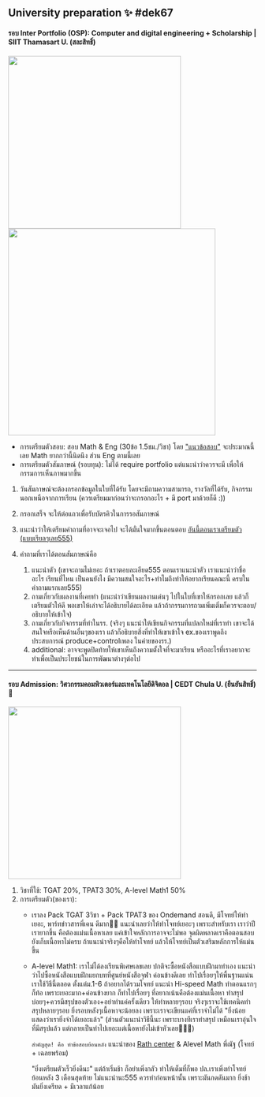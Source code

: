 ## University preparation ✨ #dek67
#### รอบ Inter Portfolio (OSP): Computer and digital engineering + Scholarship | SIIT Thamasart U. (สละสิทธิ์)


<img src="https://github.com/incluDna/ShortNote_GiveAway/assets/135194778/05db603d-9d6e-4da3-91bc-7a296c430500" width="350"> <img src="https://github.com/incluDna/ShortNote_GiveAway/assets/135194778/521ba82a-10d7-4b15-901a-9f13da2394a9" width="420">
- การเตรียมตัวสอบ: สอบ Math & Eng (30ข้อ 1.5ชม./วิชา) โดย ["แนวข้อสอบ"](https://admissions.siit.tu.ac.th/news_and_event/sample-question-of-siit-examination/) จะประมาณนี้เลย Math ยากกว่านี้นิดนึง ส่วน Eng ตามนี้เลย
- การเตรียมตัวสัมภาษณ์ (รอบทุน): ไม่ได้ require portfolio แต่แนะนำว่าควรจะมี เพื่อให้กรรมการเห็นภาพมากขึ้น
 1. วันสัมภาษณ์จะต้องกรอกข้อมูลในใบที่ได้รับ โดยจะมีถามความสามารถ, รางวัลที่ได้รับ, กิจกรรมนอกเหนือจากการเรียน (ควรเตรียมมาก่อนว่าจะกรอกอะไร + มี port มาด้วยก็ดี :))
 2. กรอกเสร็จ จะให้ต่อแถวเพื่อรับบัตรคิวในการรอสัมภาษณ์
 3. แนะนำว่าให้เตรียมคำถามที่อาจจะเจอไป จะได้มั่นใจมากขึ้นตอนตอบ
[อันนี้ตอนเราเตรียมตัว (แบบเรียลๆเลย555)](https://github.com/incluDna/ShortNote_GiveAway/assets/135194778/3cd995d1-067e-4853-8026-932544b4e309)
 
 4. คำถามที่เราได้ตอนสัมภาษณ์คือ
    1. แนะนำตัว (เขาจะถามไม่เยอะ ถ้าเราตอบละเอียด555 ตอนเราแนะนำตัว เราแนะนำว่าชื่ออะไร เรียนที่ไหน เป็นคนยังไง มีความสนใจอะไร+ทำไมถึงทำให้อยากเรียนคณะนี้ ครบในคำถามแรกเลย555)
    2. ถามเกี่ยวกับผลงานที่เคยทำ (แนะนำว่าเขียนผลงานเด่นๆ ไปในใบที่เขาให้กรอกเลย แล้วก็เตรียมตัวให้ดี พอเขาให้เล่าจะได้อธิบายได้ละเอียด แล้วถ้ากรรมการถามเพิ่มเติ่มก็ควรจะตอบ/อธิบายให้เข้าใจ)
    3. ถามเกี่ยวกับกิจกรรมที่ทำในรร. (จริงๆ แนะนำให้เขียนกิจกรรมที่แปลกใหม่ที่เราทำ เขาจะได้สนใจหรือเห็นด้านอื่นๆของเรา แล้วก็อธิบายสิ่งที่ทำให้เขาเข้าใจ ex.ของเราพูดถึงประสบการณ์ produce+controlเพลง ในค่ายของรร.)
    4. additional: อาจจะพูดปิดท้ายให้เขาเห็นถึงความตั้งใจที่จะมาเรียน หรืออะไรที่เราอยากจะทำเพื่อเป็นประโยชน์ในการพัฒนาต่างๆต่อไป

-------

#### รอบ Admission: วิศวกรรมคอมพิวเตอร์และเทคโนโลยีดิจิตอล | CEDT Chula U. (ยืนยันสิทธิ์)🩷

<img src="https://github.com/incluDna/University_preparation/assets/135194778/b48950a6-3ed0-4a56-840c-fc89ed3946a7" width="350">


1. วิชาที่ใช้: TGAT 20%, TPAT3 30%, A-level Math1 50%
2. การเตรียมตัว(ของเรา):
   - เราลง Pack TGAT 3วิชา + Pack TPAT3 ของ Ondemand สอนดี, มีโจทย์ให้ทำเยอะ, พาร์ทข่าวสารพี่เคน ดีมาก👍🏼 แนะนำเลยว่าให้ทำโจทย์เยอะๆ เพราะสำหรับเรา เราว่าปีเรายากขึ้น คือต้องแม่นเนื้อหาเลย แค่เข้าใจหลักการอาจจะไม่พอ จุดผิดพลาดเราคือตอนสอบยังเก็บเนื้อหาไม่ครบ ถ้าแนะนำจริงๆคือให้ทำโจทย์ แล้วให้โจทย์เป็นตัวเสริมหลักการให้แม่นขึ้น
   - A-level Math1: เราไม่ได้ลงเรียนพิเศษเลขเลย ปกติจะซื้อหนังสือแบบฝึกมาทำเอง แนะนำว่าไปซื้อหนังสือแบบฝึกแยกบทที่ศูนย์หนังสือจุฬา ค่อนข้างดีเลย ทำไปเรื่อยๆให้พื้นฐานแน่น เราใช้วิธีนี้ตลอด ตั้งแต่ม.1-6 ถ้าอยากได้รวมโจทย์ แนะนำ Hi-speed Math ทำตอนแรกๆก็ท้อ เพราะเยอะมาก+ค่อนข้างยาก ก็ทำไปเรื่อยๆ ที่อยากเน้นคือต้องแม่นเนื้อหา ทำสรุปบ่อยๆ+ควรมีสรุปของตัวเอง+อย่าทำแค่ครั้งเดียว ให้ทำหลายๆรอบ จริงๆเราจะใช้เทคนิคทำสรุปหลายๆรอบ ยิ่งรอบหลังๆเนื้อหาจะน้อยลง เพราะเราจะเขียนแค่ที่เราจำไม่ได้ "ยิ่งน้อย แสดงว่าเรายิ่งจำได้เยอะแล้ว" (ส่วนตัวแนะนำวิธีนี้นะ เพราะบางทีเราทำสรุป เหมือนเราอุ่นใจที่มีสรุปแล้ว แต่กลายเป็นทำไปเยอะแต่เนื้อหายังไม่เข้าหัวเลย🤦🏻‍♀️)

        `สำคัญสุด! คือ ทำข้อสอบย้อนหลัง` แนะนำของ [Rath center](https://rathcenter.com/#/) & Alevel Math พี่ณัฐ (โจทย์ + เฉลยพร้อม)
   
        "ยิ่งเตรียมตัวเร็วยิ่งดีนะ" แต่ถ้าเริ่มช้า ก็อย่าเพิ่งกลัว ทำให้เต็มที่ก็พอ ปล.เราเพิ่งทำโจทย์ย้อนหลัง 3 เดือนสุดท้าย ไม่แนะนำนะ555 ควรทำก่อนหน้านั้น เพราะมันกดดันมาก ยิ่งช้า มันยิ่งเครียด + มีเวลาแก้น้อย
